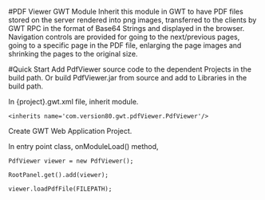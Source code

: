 #PDF Viewer GWT Module
Inherit this module in GWT to have PDF files stored on the server rendered into png images, transferred to the clients by GWT RPC in the format of Base64 Strings and displayed in the browser. Navigation controls are provided for going to the next/previous pages, going to a specific page in the PDF file, enlarging the page images and shrinking the pages to the original size. 

#Quick Start
Add PdfViewer source code to the dependent Projects in the build path.
Or build PdfViewer.jar from source and add to Libraries in the build path.

In {project}.gwt.xml file, inherit module.

	<inherits name='com.version80.gwt.pdfViewer.PdfViewer'/>

Create GWT Web Application Project.

In entry point class, onModuleLoad() method,

	PdfViewer viewer = new PdfViewer();

	RootPanel.get().add(viewer);

	viewer.loadPdfFile(FILEPATH);
